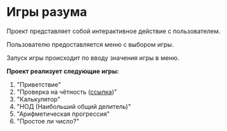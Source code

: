 # **Игры разума**

Проект представляет собой интерактивное действие с пользователем.

Пользователю предоставляется меню с выбором игры.

Запуск игры происходит по вводу значения игры в меню.

**Проект реализует следующие игры:**

1. "Приветствие"
2. "Проверка на чётность ([ссылка](https://github.com/user-attachments/assets/4bb40bfb-c9ab-4c4e-be5c-7bd4c36f1b0d))"
3. "Калькулятор"
4. "НОД (Наибольший общий делитель)"
5. "Арифметическая прогрессия"
6. "Простое ли число?"
